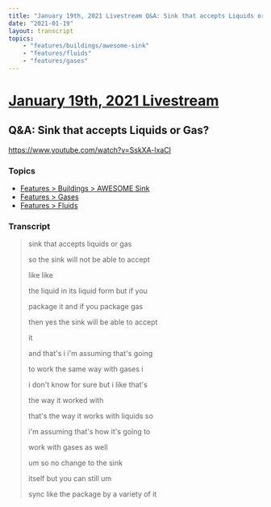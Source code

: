 ```yaml
---
title: "January 19th, 2021 Livestream Q&A: Sink that accepts Liquids or Gas?"
date: "2021-01-19"
layout: transcript
topics:
    - "features/buildings/awesome-sink"
    - "features/fluids"
    - "features/gases"
---
```

# [January 19th, 2021 Livestream](../2021-01-19.md)
## Q&A: Sink that accepts Liquids or Gas?
https://www.youtube.com/watch?v=SskXA-lxaCI

### Topics
* [Features > Buildings > AWESOME Sink](../topics/features/buildings/awesome-sink.md)
* [Features > Gases](../topics/features/gases.md)
* [Features > Fluids](../topics/features/fluids.md)

### Transcript

> sink that accepts liquids or gas
> 
> so the sink will not be able to accept
> 
> like like
> 
> the liquid in its liquid form but if you
> 
> package it and if you package gas
> 
> then yes the sink will be able to accept
> 
> it
> 
> and that's i i'm assuming that's going
> 
> to work the same way with gases i
> 
> i don't know for sure but i like that's
> 
> the way it worked with
> 
> that's the way it works with liquids so
> 
> i'm assuming that's how it's going to
> 
> work with gases as well
> 
> um so no change to the sink
> 
> itself but you can still um
> 
> sync like the package by a variety of it
> 
